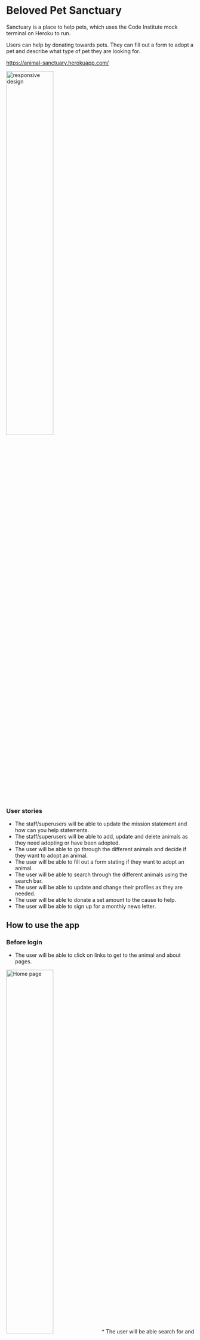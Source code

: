 # Beloved Pet Sanctuary
Sanctuary is a place to help pets, which uses the Code Institute mock terminal on Heroku to run. 

Users can help by donating towards pets. They can fill out a form to adopt a pet and describe
what type of pet they are looking for.

https://animal-sanctuary.herokuapp.com/

<img src="https://user-images.githubusercontent.com/98415901/223212804-fc436b06-0840-4a50-a8a8-d38cd3bb94f3.JPG" width=50% alt="responsive design">

### User stories
 * The staff/superusers will be able to update the mission statement and how can you help statements. 
 * The staff/superusers will be able to add, update and delete animals as they need adopting or have been adopted.
 * The user will be able to go through the different animals and decide if they want to adopt an animal.
 * The user will be able to fill out a form stating if they want to adopt an animal.
 * The user will be able to search through the different animals using the search bar.
 * The user will be able to update and change their profiles as they are needed. 
 * The user will be able to donate a set amount to the cause to help. 
 * The user will be able to sign up for a monthly news letter.


## How to use the app
### Before login
 * The user will be able to click on links to get to the animal and about pages. 
 <img src="https://user-images.githubusercontent.com/98415901/223218511-bed34c7e-0dee-4703-901d-31d6f00dc3d5.JPG" width=50% alt="Home page">
 * The user will be able search for and look at all the animals.
 <img src="https://user-images.githubusercontent.com/98415901/223218009-fab22264-c432-4182-92dc-d037687bdf0f.JPG" width=50% alt="Image of the animals page">
 * The user will be able to read the mission statements and how can you help statements
 * The user will be able to donate a choosen amount by pressing on the link.
<img src="https://user-images.githubusercontent.com/98415901/223218621-d4c29ec5-33c9-42fe-9adf-745c7e2b19d0.JPG" width=50% alt="Image of the animals page">
<img src="https://user-images.githubusercontent.com/98415901/223218766-a15ce38c-7d07-4379-bf7b-b9391db2c5cf.JPG" width=50% alt="Image of the animals page">
 * Once the user has made a payment they will get a thank you note.
<img src="https://user-images.githubusercontent.com/98415901/223218900-f17e350c-a2ac-4e6f-8c51-e10346a58512.JPG" width=50% alt="Image of the animals page">
 * The user will be able to click on the animals to find out more information
 <img src="https://user-images.githubusercontent.com/98415901/223218086-46e80fe7-91aa-45cf-a288-5d8985aa36ef.JPG" width=50% alt="Facebook page">

### Signing up, login, logout
 * The user is able to go to the sign up form, login and logout by going to Profile in the nav link. 
<img src="https://user-images.githubusercontent.com/98415901/223219808-5c559700-00f2-47f5-b0fe-1d36fe0e6206.JPG" width=50% alt="Facebook page">

### When the user is logged in 
 * The user is able to fill out and update their profile. 
 * The user will be able to send and adoptiong form email.

<img src="https://user-images.githubusercontent.com/98415901/223216941-8b73df80-a57e-455a-bad4-f6f7b0c4be43.jpg" width=50% alt="Facebook page">
<img src="https://user-images.githubusercontent.com/98415901/223220097-e538c814-a6e3-4e17-8ead-399514ff02fb.JPG" width=50% alt="Email form">


### Facebook page
 * I used a mockup facebook page to show an example of the facebook page. I used krita to design it. 

<img src="https://user-images.githubusercontent.com/98415901/223216941-8b73df80-a57e-455a-bad4-f6f7b0c4be43.jpg" width=50% alt="Facebook page">

### Mailchimp
 * Used pop up link to link mailchimp to the website.
<img src="https://user-images.githubusercontent.com/98415901/223217264-629c6298-167b-48eb-a0e5-36920065b4e4.JPG" width=50% alt="Facebook page">

<img src="https://user-images.githubusercontent.com/98415901/223217350-757aec05-cae1-4d44-a292-2669729e9685.JPG" width=50% alt="Facebook page">

## Features

 ## Testing
 
 ### User story testing
 * The staff/superusers are able to update the mission statement and how can you help statements by logging in and clicking on the edit the statement link, which will take them to a new page where they can update the user story. 
 * The staff/superusers are able to add a new animal by going to the add me link in animals, update the animals by clicking on the know more link where they will then find a edit or delete button, which will take them to another page..
 * The user are able to go through the different animals and decide if they want to adopt an animal by clicking on the animal link.
 * The user are able to fill out a form stating if they want to adopt an animal, by clicking on the adoption link, logging in and filling out the form. This will send an email to the staff members.
 * The user are able to search through the different animals using the search bar at the top in the navbar.
 * The user are able to update and change their profiles by logging in clicking on profile and updating what is needed, then clicking Update Information to save the changes. 
 * The users are able to donate a set amount by clicking on donation and choosing what they want to donate. This will then take them to another page where they can fill in their card details, if successful it takes them to a thank you page. 
 * The user are able to sign up for a monthly news letter by clicking on the pop up and filling in their email.



## Bugs
### Solved Bugs
 * When searching for a type of animal it was not working. 
   * I fixed this by adding a search_animals views and url for search_animals.
 * When paying for a donation, the previous payment stayed in the bag/ 
   * I fixed this by adding: if 'bag' in request.session:
         del request.session['bag']
 * When signing up, there was a 500 error.
   * This was fixed by removing the phone_number link in profile as it was picking up 2 number. 
 * My custom 404 was not being picked up. 
   * This was fixed by removing the url and view handler and adding the 404.html to base template instead of the root directory.
 
### Remaining Bugs
 * There are no remaining bugs. 

### Validator Testing
 * By running my project through lighthouse in devtool, I confirmed that the colours and fonts are easy to read and accessible. 
 * CSS
   * No errors were found when running the css code through jigsaw W3C code validator
 * HTML
   * No errors were found when running the html code through validator W3
   <img src="" width=50% alt="HTML Validator">
* Python
  * Ran linter in gitpod, had 2 long lines in settings which were imported when I installed django. 
  * Ran automated testing using tests.py = test_models
* Accessibility
  * By running my project through lighthouse in devtool, I confirmed that the colours and fonts are easy to read and accessible. 
  
<img src="https://user-images.githubusercontent.com/98415901/223768862-aa79ab9a-3f5a-4364-bae4-456131dca481.JPG" width=50% alt="Lighthouse">


## Deployment
This project was deployed early using Code Institute's mock terminal for Heroku
 #### Steps for early deployment:
  * Start by making a database using ElephantSQL. 
  * Then create a new Heroku app. 
  * Click on settings and Go to Convig Vars
  * Set Key to Port and Value to 8000. 
  * Then add my SECRET_KEY - same SECRET_KEY used on env.py
  * Add Stripe_secret_key and stripe_public_key to convig vars.
  * Then add DISABLE_COLLECTSTATIC for early deployment
  * Click on Deploy at top of page. 
  * Change Deployment method to GitHub. 
  * Connect to GitHub and add repository recipe. 
  * Check if manual deploy is on main otherwise set to main. 
  * Click on Deploy Branch
 #### Steps for final deployment:
  * Change Debug to False
  * git add . git commit -m and git push your code to github
  * Click on settings and Go to Convig Vars
  * Remove Disable_collectstatic
  * Go to Deploy at the top of your page. 
  * Once in Deploy go to the bottom and click on Deploy Branch. 
  * View you build log. 
  * Once the app has launched wait 30 seconds and open your app. 

## Credits
 * Code institute for the deployment terminal
 * Code institute Hello Django and Boutique Ado. 
 * https://docs.djangoproject.com
 * https://ordinarycoders.com/blog/article/django-messages-framework
 * https://learn.microsoft.com/en-us/aspnet/web-api/overview/testing-and-debugging/unit-testing-controllers-in-web-api
 * https://docs.djangoproject.com
 * https://learn.microsoft.com/en-us/aspnet/web-api/overview/testing-and-debugging/unit-testing-controllers-in-web-api
 * https://simpleisbetterthancomplex.com/tutorial/2016/08/03/how-to-paginate-with-django.html
 * https://getbootstrap.com/docs/5.2/getting-started/introduction/
 * Dom Vacchiano - Django tutorial for beginners/Django full stack
 * Images from https://unsplash.com/, pixabay.com, stock.adobe.com
 * Slackoverflow for css animation of messages
 * Followed clevertechie to update navbar. 
 * Used django-phonenumber-field.readthedocs.io
 * For stripe payment I followed dennis Ivy, Boutique Ado, Pretty Printed and Django road.
 * Codemy - Create a search bar.
